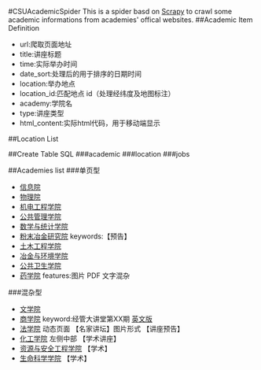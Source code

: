 #CSUAcademicSpider
This is a spider basd on [Scrapy](https://github.com/scrapy/scrapy) to crawl some academic informations from  academies' offical websites.
##Academic Item Definition
- url:爬取页面地址
- title:讲座标题
- time:实际举办时间
- date_sort:处理后的用于排序的日期时间
- location:举办地点
- location_id:匹配地点 id（处理经纬度及地图标注）　
- academy:学院名
- type:讲座类型
- html_content:实际html代码，用于移动端显示

##Location List

##Create Table SQL
###academic
###location
###jobs

##Academies list
###单页型
- [信息院](http://sise.csu.edu.cn/index/xsbg.htm)
- [物理院](http://wl.csu.edu.cn/Firspage.aspx?strid=a88f17dd-f1ad-4148-90ce-8e22a464197a&id=20)
- [机电工程学院](http://cmee.csu.edu.cn/Content.aspx?moduleid=deba87c1-a197-4047-82bd-f9d7006418d7&id=7)
- [公共管理学院](http://csuspa.csu.edu.cn/catalog/25/index_1.htm)
- [数学与统计学院](http://math.csu.edu.cn/lb.jsp?urltype=tree.TreeTempUrl&wbtreeid=1217)
- [粉末冶金研究院](http://pmri.csu.edu.cn/News/DefaultNews.aspx?NewsTypeID=120130) keywords:【预告】  
- [土木工程学院](http://civil.csu.edu.cn/Content.aspx?moduleid=0104&id=8)
- [冶金与环境学院](http://smse.csu.edu.cn/Firspage.aspx?strId=8d553b06-83bd-4273-9942-477ab75616c9&id=0)
- [公共卫生学院](http://sph.csu.edu.cn/info/1031/2224.htm)
- [药学院](http://yxy.csu.edu.cn/index/xshd.htm)  features:图片 PDF 文字混杂  


###混杂型  
- [文学院](http://wxy.csu.edu.cn/index/xygg.htm)
- [商学院](http://bs.csu.edu.cn/plus/list.php?tid=15) keyword:经管大讲堂第XX期  [英文版]( http://bse.csu.edu.cn/seminars/) 
- [法学院](http://law.csu.edu.cn/Secondarypage.aspx?moduleid=0501&id=0) 动态页面 【名家讲坛】图片形式 【讲座预告】
- [化工学院](http://ccce.csu.edu.cn/index.html)  左侧中部 【学术讲座】
- [资源与安全工程学院](http://srse.csu.edu.cn/channels/596.html) 【学术】
- [生命科学学院](http://life.csu.edu.cn/index.php/category/%E9%80%9A%E7%9F%A5%E5%85%AC%E5%91%8A/) 【学术】